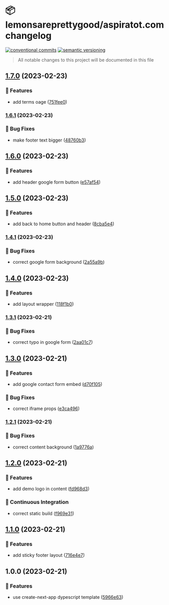# 📦 lemonsareprettygood/aspiratot.com changelog

[![conventional commits](https://img.shields.io/badge/conventional%20commits-1.0.0-yellow.svg)](https://conventionalcommits.org)
[![semantic versioning](https://img.shields.io/badge/semantic%20versioning-2.0.0-green.svg)](https://semver.org)

> All notable changes to this project will be documented in this file

## [1.7.0](https://github.com/lemonsareprettygood/aspiratot.com/compare/v1.6.1...v1.7.0) (2023-02-23)


### 🍕 Features

* add terms oage ([751fee0](https://github.com/lemonsareprettygood/aspiratot.com/commit/751fee06e7bb8631ea30ec381964cac0d9dc2eab))

### [1.6.1](https://github.com/lemonsareprettygood/aspiratot.com/compare/v1.6.0...v1.6.1) (2023-02-23)


### 🐛 Bug Fixes

* make footer text bigger ([48760b3](https://github.com/lemonsareprettygood/aspiratot.com/commit/48760b3d55d26ef07e01f2594aab49f9540abb91))

## [1.6.0](https://github.com/lemonsareprettygood/aspiratot.com/compare/v1.5.0...v1.6.0) (2023-02-23)


### 🍕 Features

* add header google form button ([e57af54](https://github.com/lemonsareprettygood/aspiratot.com/commit/e57af54b93b4a097b430e9c432db595d96e3dab0))

## [1.5.0](https://github.com/lemonsareprettygood/aspiratot.com/compare/v1.4.1...v1.5.0) (2023-02-23)


### 🍕 Features

* add back to home button and header ([8cba5e4](https://github.com/lemonsareprettygood/aspiratot.com/commit/8cba5e437f8dde7c7414280b2cec2e2a3f3f4c74))

### [1.4.1](https://github.com/lemonsareprettygood/aspiratot.com/compare/v1.4.0...v1.4.1) (2023-02-23)


### 🐛 Bug Fixes

* correct google form background ([2a55a9b](https://github.com/lemonsareprettygood/aspiratot.com/commit/2a55a9ba1927606fab173199f600719b401da74d))

## [1.4.0](https://github.com/lemonsareprettygood/aspiratot.com/compare/v1.3.1...v1.4.0) (2023-02-23)


### 🍕 Features

* add layout wrapper ([118f1b0](https://github.com/lemonsareprettygood/aspiratot.com/commit/118f1b0f25dab3911c155affc396553bab0d2195))

### [1.3.1](https://github.com/lemonsareprettygood/aspiratot.com/compare/v1.3.0...v1.3.1) (2023-02-21)


### 🐛 Bug Fixes

* correct typo in google form ([2aa01c7](https://github.com/lemonsareprettygood/aspiratot.com/commit/2aa01c741abb3773403f3fa59c6dd747b7fec6c4))

## [1.3.0](https://github.com/lemonsareprettygood/aspiratot.com/compare/v1.2.1...v1.3.0) (2023-02-21)


### 🍕 Features

* add google contact form embed ([d70f105](https://github.com/lemonsareprettygood/aspiratot.com/commit/d70f105ef5bc07d3188fd0218e0be5d43b666a20))


### 🐛 Bug Fixes

* correct iframe props ([e3ca496](https://github.com/lemonsareprettygood/aspiratot.com/commit/e3ca496b73814a4ee94b29ce6c8bff687c8129f0))

### [1.2.1](https://github.com/lemonsareprettygood/aspiratot.com/compare/v1.2.0...v1.2.1) (2023-02-21)


### 🐛 Bug Fixes

* correct content background ([1a9776a](https://github.com/lemonsareprettygood/aspiratot.com/commit/1a9776a9da5810e2977dc1a93e3fe8f14d27f2b9))

## [1.2.0](https://github.com/lemonsareprettygood/aspiratot.com/compare/v1.1.0...v1.2.0) (2023-02-21)


### 🍕 Features

* add demo logo in content ([fd968d3](https://github.com/lemonsareprettygood/aspiratot.com/commit/fd968d3d3ea2c11843e96bd533523ad9b42f12ea))


### 🔁 Continuous Integration

* correct static build ([f969e31](https://github.com/lemonsareprettygood/aspiratot.com/commit/f969e31125429b0d1355d80f4605e29c02d0d741))

## [1.1.0](https://github.com/lemonsareprettygood/aspiratot.com/compare/v1.0.0...v1.1.0) (2023-02-21)


### 🍕 Features

* add sticky footer layout ([716e4e7](https://github.com/lemonsareprettygood/aspiratot.com/commit/716e4e723e730ab678973c838dc3824037c38fd0))

## 1.0.0 (2023-02-21)


### 🍕 Features

* use create-next-app dypescript template ([5966e63](https://github.com/lemonsareprettygood/aspiratot.com/commit/5966e63adbfef79fbf2726c561a146459a931ef5))
